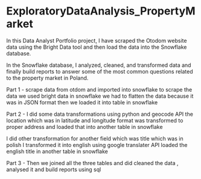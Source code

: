 # ExploratoryDataAnalysis_PropertyMarket

In this Data Analyst Portfolio project, I have scraped the Otodom website data using the Bright Data tool and then load the data into the Snowflake database. 

In the Snowflake database, I analyzed, cleaned, and transformed data and finally build reports to answer some of the most common questions related to the property market in Poland. 

Part 1 - scrape data from otdom and imported into snowflake to scrape the data we used bright data 
in snowflake we had to flatten the data because it was in JSON format then we loaded it into table in snowflake 

Part 2 - I did some data transformations using python and geocode API 
the location which was in latitude and longitude format was transformed to proper address 
and loaded that into another table in snowflake 

I did other transformation for another field which was title which was in polish 
I transformed it into english using google translater API 
loaded the english title in another table in snowflake


Part 3 - Then we joined all the three tables and did cleaned the data , analysed it and build reports using sql 



